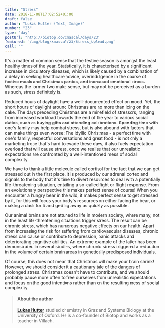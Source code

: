 ```yaml
---
title: "Stress"
date: 2018-11-08T17:02:52+01:00
draft: false
author: "Lukas Hutter (Text, Image)"
number: "23"
type: "day"
postUrl: "http://biotop.co/xmascal/days/23"
featured: "/img/blog/xmascal/23/Stress_Upload.png"
call: ""
---
```

It's a matter of common sense that the festive season is amongst the least healthy times of the year. Statistically, it is characterised by a significant increase in circulatory diseases, which is likely caused by a combination of a delay in seeking healthcare advice, overindulgence in the course of festive meals and Christmas parties, and increased emotional stress. Whereas the former two make sense, but may not be perceived as a burden as such, stress definitely is.

Reduced hours of daylight have a well-documented effect on mood. Yet, the short hours of daylight around Christmas are no more than icing on the cake. The days preceding Christmas are a minefield of stressors, ranging from increased workload towards the end of the year to various social duties, such as buying gifts and attending celebrations. Spending time with one's family may help combat stress, but is also abound with factors that can make things even worse: The idyllic Christmas - a perfect time with one's family, respectful conversations and great food - is not only a marketing trope that's hard to evade these days, it also fuels expectation overload that will cause stress, once we realise that our unrealistic expectations are confronted by a well-intentioned mess of social complexity.

We have to thank a little molecule called cortisol for the fact that we can get stressed out in the first place. It is produced by our adrenal cortex and signals to the body that it's time to divert resources to deal with a potentially life-threatening situation, entailing a so-called fight or flight response. From an evolutionary perspective this makes perfect sense of course! When you encounter a hungry bear in the wild, it makes perfect sense to get stressed by it, for this will focus your body's resources on either facing the bear, or making a dash for it and getting away as quickly as possible.

Our animal brains are not attuned to life in modern society, where many, not in the least life-threatening situations trigger stress. The result can be chronic stress, which has numerous negative effects on our health. Apart from increasing the risk for suffering from cardiovascular diseases, chronic stress can cause or contribute to depression, panic attacks and deteriorating cognitive abilities. An extreme example of the latter has been demonstrated in several studies, where chronic stress triggered a reduction in the volume of certain brain areas in genetically predisposed individuals.

Of course, this does not mean that Christmas will make your brain shrink! However, we should consider it a cautionary tale of the dangers of prolonged stress. Christmas doesn't have to contribute, and we should probably pause more often to free ourselves from unrealistic expectations and focus on the good intentions rather than on the resulting mess of social complexity.

> #### About the author
> **[Lukas Hutter](http://biotop.co/en/person/lukas-hutter/)** studied chemistry in Graz and Systems Biology at the University of Oxford. He is a co-founder of Biotop and works as a teacher in Villach.

<!--more-->
